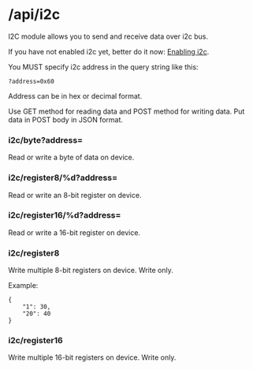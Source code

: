 # /api/i2c

I2C module allows you to send and receive data over i2c bus.

If you have not enabled i2c yet, better do it now: [Enabling i2c](../system_configuration/enable_i2c.md).

You MUST specify i2c address in the query string like this:
```
?address=0x60
```
Address can be in hex or decimal format.

Use GET method for reading data and POST method for writing data. Put data in POST body in JSON format.

### i2c/byte?address=

Read or write a byte of data on device.

### i2c/register8/%d?address=

Read or write an 8-bit register on device.

### i2c/register16/%d?address=

Read or write a 16-bit register on device.

### i2c/register8

Write multiple 8-bit registers on device. Write only.

Example:
```
{
    "1": 30,
    "20": 40
}
```

### i2c/register16

Write multiple 16-bit registers on device. Write only.
